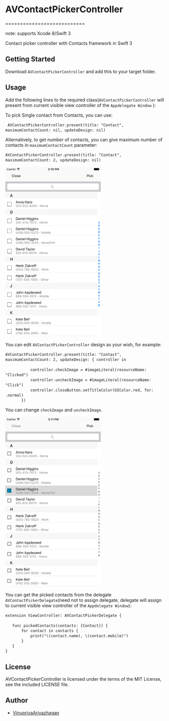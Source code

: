 # AVContactPickerController
===========================

note: supports Xcode 8/Swift 3

Contact picker controller with Contacts framework in Swift 3

## Getting Started

Download `AVContactPickerController` and add this to your target folder.

## Usage

Add the following lines to the required class(`AVContactPickerController` will present from current visible view controller of the `Appdelegate Window` ):

To pick Single contact from Contacts, you can use:
```
 AVContactPickerController.present(title: "Contact", maximumContactCount: nil, updateDesign: nil)
 ```
 
 Alternatively, to get number of contacts, you can give maximum number of contacts in `maximumContactCount` parameter:
 ```
 AVContactPickerController.present(title: "Contact", maximumContactCount: 2, updateDesign: nil)
 ```
 
 <img src="normal.png" alt="normal" width="300"/>
 
 You can edit `AVContactPickerController` design as your wish, for example:
 ```
 AVContactPickerController.present(title: "Contact", maximumContactCount: 2, updateDesign: { controller in
            
            controller.checkImage = #imageLiteral(resourceName: "Clicked")
            controller.uncheckImage = #imageLiteral(resourceName: "Click")
            controller.closeButton.setTitleColor(UIColor.red, for: .normal)
        })
 ```
 You can change `checkImage` and `uncheckImage`.
 
 <img src="updated2.png" alt="normal" width="300"/>
 
 You can get the picked contacts from the delegate `AVContactPickerDelegate`(need not to assign delegate, delegate will assign to current visible view controller of the `Appdelegate Window`):
 ````
 extension ViewController: AVContactPickerDelegate {
    
    func pickedContacts(contacts: [Contact]) {
        for contact in contacts {
            print("\(contact.name), \(contact.mobile)")
        }
    }
}
``````

 
 License
-------
AVContactPickerController is licensed under the terms of the MIT License, see the included LICENSE file.


Author
-------
- [VinupriyaArivazhagan](https://genericswift.wordpress.com/)
